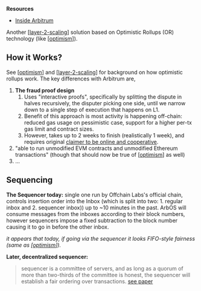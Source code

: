 ---
---

**Resources**

- [Inside Arbitrum](https://developer.offchainlabs.com/docs/inside_arbitrum)

Another [[layer-2-scaling]] solution based on Optimistic Rollups (OR) technology (like [[optimism]]).

## How it Works?

See [[optimism]] and [[layer-2-scaling]] for background on how optimistic rollups work. The key differences with Arbitrum are,

1. **The fraud proof design**
   1. Uses "interactive proofs", specifically by splitting the dispute in halves recursively, the disputer picking one side, until we narrow down to a single step of execution that happens on L1.
   2. Benefit of this approach is most activity is happening off-chain: reduced gas usage on pessimistic case, support for a higher per-tx gas limit and contract sizes.
   3. However, takes up to 2 weeks to finish (realistically 1 week), and requires original [claimer to be online and cooperative](https://threadreaderapp.com/thread/1395812308451004419.html).
2. "able to run unmodified EVM contracts and unmodified Ethereum transactions" (though that should now be true of [[optimism]] as well)
3. ...

## Sequencing

**The Sequencer today:** single one run by Offchain Labs's official chain, controls insertion order into the Inbox (which is split into two: 1. regular inbox and 2. sequencer inbox)) up to ~10 minutes in the past. ArbOS will consume messages from the inboxes according to their block numbers, however sequencers impose a fixed subtraction to the block number causing it to go in before the other inbox.

_it appears that today, if going via the sequencer it looks FIFO-style fairness (same as [[optimism]])._

**Later, decentralized sequencer:**

> sequencer is a committee of servers, and as long as a quorum of more than two-thirds of the committee is honest, the sequencer will establish a fair ordering over transactions.
> [see paper](https://eprint.iacr.org/2020/269.pdf)

[//begin]: # "Autogenerated link references for markdown compatibility"
[layer-2-scaling]: layer-2-scaling "Layer-2 Scaling"
[optimism]: optimism "Optimism"
[//end]: # "Autogenerated link references"
